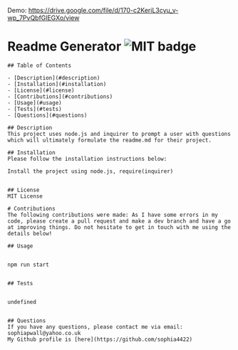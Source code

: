 Demo: https://drive.google.com/file/d/170-c2KeriL3cyu_v-wp_7PvQbfGlEGXo/view

# Readme Generator ![MIT badge](https://img.shields.io/badge/MIT-license-green)

    ## Table of Contents

    - [Description](#description)
    - [Installation](#installation)
    - [License](#license)
    - [Contributions](#contributions)
    - [Usage](#usage)
    - [Tests](#tests)
    - [Questions](#questions)

    ## Description
    This project uses node.js and inquirer to prompt a user with questions which will ultimately formulate the readme.md for their project.

    ## Installation
    Please follow the installation instructions below:

    Install the project using node.js, require(inquirer)


    ## License
    MIT License

    # Contributions
    The following contributions were made: As I have some errors in my code, please create a pull request and make a dev branch and have a go at improving things. Do not hesitate to get in touch with me using the details below!

    ## Usage


    npm run start


    ## Tests


    undefined


    ## Questions
    If you have any questions, please contact me via email: sophiapwall@yahoo.co.uk
    My Github profile is [here](https://github.com/sophia4422)
